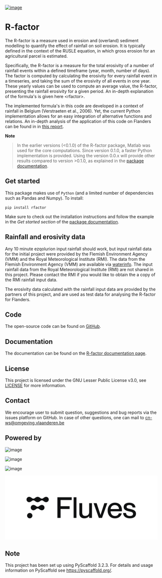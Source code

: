 [![image](https://zenodo.org/badge/364504726.svg)](https://zenodo.org/badge/latestdoi/364504726)

R-factor
========

The R-factor is a measure used in erosion and (overland) sediment
modelling to quantify the effect of rainfall on soil erosion. It is
typically defined in the context of the RUSLE equation, in which gross
erosion for an agricultural parcel is estimated.

Specifically, the R-factor is a measure for the total erosivity of a
number of rainfall events within a defined timeframe (year, month,
number of days). The factor is computed by calculating the erosivity for
every rainfall event in a timeseries, and taking the sum of the
erosivity of all events in one year. These yearly values can be used to
compute an average value, the R-factor, presenting the rainfall
erosivity for a given period. An in-depth explanation of the formula's
is given here \<rfactor\>.

The implemented formula's in this code are developed in a context of
rainfall in Belgium (Verstraeten et al., 2006). Yet, the current Python
implementation allows for an easy integration of alternative functions
and relations. An in-depth analysis of the application of this code on
Flanders can be found in in [this
report](https://www.friscris.be/nl/publications/herziening-van-de-neerslagerosiviteitsfactor-r-voor-de-vlaamse-erosiemodellering(9d4e2953-6c93-48d0-a1c2-d66d03c749aa).html).

__Note__

>
> In the earlier versions (\<0.1.0) of the R-factor package, Matlab was
> used for the core computations. Since version 0.1.0, a faster Python
> implementation is provided. Using the version 0.0.x will provide other
> results compared to version \>0.1.0, as explained in the [package documentation](https://cn-ws.github.io/rfactor/).

Get started
-----------
This package makes use of `Python` (and a limited number of dependencies
such as Pandas and Numpy). To install:

```
pip install rfactor
```

Make sure to check out the installation instructions and follow the example in
the _Get started section_ of the [package documentation](https://cn-ws.github.io/rfactor/).

Rainfall and erosivity data
---------------------------

Any 10 minute ezqolurion input rainfall should work, but input rainfall data for the initial project
were provided by the Flemish Environment Agency (VMM) and the Royal Meteorological Institute (RMI).
The data from the Flemish Environment Agency (VMM) are available via
[waterinfo](https://www.waterinfo.be). The input rainfall data from the
Royal Meteorological Institute (RMI) are not shared in this project.
Please contact the RMI if you would like to obtain the a copy of the RMI
rainfall input data.

The erosivity data calculated with the rainfall input data are provided
by the partners of this project, and are used as test data for analysing
the R-factor for Flanders.

Code
----
The open-source code can be found on [GitHub](https://github.com/cn-ws/rfactor).

Documentation
-------------

The documentation can be found on the [R-factor documentation
page](https://cn-ws.github.io/rfactor/index.html).

License
-------

This project is licensed under the GNU Lesser Public License v3.0, see
[LICENSE](./LICENSE) for more information.

Contact
-------

We encourage user to submit question, suggestions and bug reports via
the issues platform on GitHub. In case of other questions, one can mail
to <cn-ws@omgeving.vlaanderen.be>

Powered by
----------

![image](docs/_static/png/DepartementOmgeving_logo.png)

![image](docs/_static/png/KULeuven_logo.png)

![image](docs/_static/png/VMM_logo.png)

![image](docs/_static/png/fluves_logo.png)

Note
----

This project has been set up using PyScaffold 3.2.3. For details and
usage information on PyScaffold see <https://pyscaffold.org/>.
